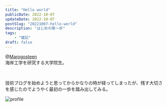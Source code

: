 ```yaml
---
title: "Hello world"
publicDate: 2022-10-07
updateDate: 2022-10-07
postSlug: "20221007-hello-world"
description: "はじめの第一歩"
tags:
    - "雑記"
draft: false
---
```


@[Marogosteen](/)<br>海岸工学を研究する大学院生。

<br/>

技術ブログを始めようと思ってからかなりの時が経ってしまったが、残す大切さを感じたのでようやく最初の一歩を踏み出してみる。

![profile](https://pub-84d41e6313b44efba113a9c7376726ba.r2.dev/2022/awaji_drone.png)
